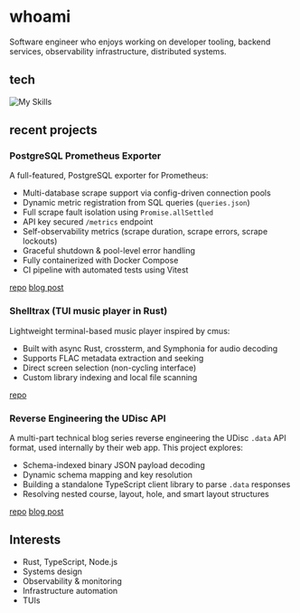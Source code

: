 # whoami

Software engineer who enjoys working on developer tooling, backend services,
observability infrastructure, distributed systems.


## tech

![My Skills](https://skillicons.dev/icons?i=nodejs,rust,ts,py,react,docker,postgres,nix,linux,bash,vim,kubernetes,terraform,eslint,prometheus)

## recent projects

### PostgreSQL Prometheus Exporter

A full-featured, PostgreSQL exporter for Prometheus:

- Multi-database scrape support via config-driven connection pools
- Dynamic metric registration from SQL queries (`queries.json`)
- Full scrape fault isolation using `Promise.allSettled`
- API key secured `/metrics` endpoint
- Self-observability metrics (scrape duration, scrape errors, scrape lockouts)
- Graceful shutdown & pool-level error handling
- Fully containerized with Docker Compose
- CI pipeline with automated tests using Vitest

[repo](https://github.com/ducks/node-postgres-exporter)
[blog post](https://jakegoldsborough.com/blog/2025/building-node-postgres-exporter/)

### Shelltrax (TUI music player in Rust)

Lightweight terminal-based music player inspired by cmus:

- Built with async Rust, crossterm, and Symphonia for audio decoding
- Supports FLAC metadata extraction and seeking
- Direct screen selection (non-cycling interface)
- Custom library indexing and local file scanning

[repo](https://github.com/ducks/shelltrax)

### Reverse Engineering the UDisc API

A multi-part technical blog series reverse engineering the UDisc `.data` API format,
used internally by their web app. This project explores:

- Schema-indexed binary JSON payload decoding
- Dynamic schema mapping and key resolution
- Building a standalone TypeScript client library to parse `.data` responses
- Resolving nested course, layout, hole, and smart layout structures

[repo](https://github.com/ducks/open-udisc-api)
[blog post](https://jakegoldsborough.com/blog/2025/reverse-engineering-udisc-api-part-1/)

## Interests

- Rust, TypeScript, Node.js
- Systems design
- Observability & monitoring
- Infrastructure automation
- TUIs
